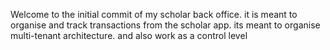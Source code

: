 Welcome to the initial commit of my scholar back office.
it is meant to organise and track transactions from the scholar app.
its meant to organise multi-tenant architecture. and also work as a control level

